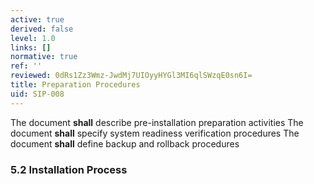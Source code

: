 ```yaml
---
active: true
derived: false
level: 1.0
links: []
normative: true
ref: ''
reviewed: 0dRs1Zz3Wmz-JwdMj7UIOyyHYGl3MI6qlSWzqE0sn6I=
title: Preparation Procedures
uid: SIP-008
---
```


The document **shall** describe pre-installation preparation activities
The document **shall** specify system readiness verification procedures
The document **shall** define backup and rollback procedures

### 5.2 Installation Process